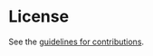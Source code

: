 # License

See the
[guidelines for contributions](https://github.com/jedisct1/draft-aegis-aead/blob/main/CONTRIBUTING.md).
